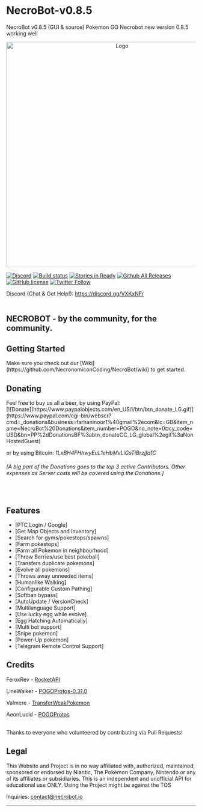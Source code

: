 # NecroBot-v0.8.5
NecroBot v0.8.5 (GUI &amp; source)
Pokemon GO Necrobot new version 0.8.5 working well 

<p align="center">
  <a href="http://necrobot.io">
    <img alt="Logo" src="http://necrobot.io/img/typotype-transparent.png" width="600">
  </a>
</p>

[![Discord](https://img.shields.io/badge/discord-NECROBOT.IO-blue.svg)](https://discord.gg/VXKxNFr)
[![Build status](https://ci.appveyor.com/api/projects/status/8ijvvr6b7fe2h0w2?svg=true)](https://ci.appveyor.com/project/NecronomiconCoding/necrobot)
[![Stories in Ready](https://badge.waffle.io/NECROBOTIO/NecroBot.svg?label=ready&title=Ready)](https://waffle.io/NecronomiconCoding/NecroBot)
[![Github All Releases](https://img.shields.io/github/downloads/NECROBOTIO/NecroBot/total.svg)](https://github.com/NECROBOTIO/NecroBot/releases)
[![GitHub license](https://img.shields.io/badge/license-AGPL-blue.svg)](https://raw.githubusercontent.com/NecronomiconCoding/NecroBot/master/LICENSE.md)
[![Twitter Follow](https://img.shields.io/twitter/follow/NECROBOTIO.svg?style=social&label=Follow&maxAge=1)](https://twitter.com/NECROBOTIO)

Discord (Chat & Get Help!): https://discord.gg/VXKxNFr <br/>
<br/>

## NECROBOT - by the community, for the community.

<h2><a name="getting-started">Getting Started</a></h2>
Make sure you check out our [Wiki](https://github.com/NecronomiconCoding/NecroBot/wiki) to get started.
<br/>

<h2><a name="donating">Donating</a></h2>
<a name="paypal">Feel free to buy us all a beer, by using PayPal:</a><br/>
[![Donate](https://www.paypalobjects.com/en_US/i/btn/btn_donate_LG.gif)](https://www.paypal.com/cgi-bin/webscr?cmd=_donations&business=farhaninoor1%40gmail%2ecom&lc=GB&item_name=NecroBot%20Donations&item_number=POGO&no_note=0&currency_code=USD&bn=PP%2dDonationsBF%3abtn_donateCC_LG_global%2egif%3aNonHostedGuest)<br/>

<a name="btc">or by using Bitcoin: *1LxBH4FHhwyEuL1eHbMvLiGsTiBrzjfa1C*</a><br/>

<h6><em>[A big part of the Donations goes to the top 3 active Contributors. Other expenses as Server costs will be covered using the Donations.]</em></h6><br/>

<h2><a name="features">Features</a></h2>

 - [PTC Login / Google]
 - [Get Map Objects and Inventory]
 - [Search for gyms/pokestops/spawns]
 - [Farm pokestops]
 - [Farm all Pokemon in neighbourhood]
 - [Throw Berries/use best pokeball]
 - [Transfers duplicate pokemons]
 - [Evolve all pokemons]
 - [Throws away unneeded items]
 - [Humanlike Walking]
 - [Configurable Custom Pathing]
 - [Softban bypass]
 - [AutoUpdate / VersionCheck]
 - [Multilanguage Support]
 - [Use lucky egg while evolve]
 - [Egg Hatching Automatically]
 - [Multi bot support]
 - [Snipe pokemon]
 - [Power-Up pokemon]
 - [Telegram Remote Control Support]

<h2><a name="credits">Credits</a></h2>

FeroxRev - [RocketAPI](https://github.com/FeroxRev/Pokemon-Go-Rocket-API)

LineWalker - [POGOProtos-0.31.0](https://github.com/Linewalker/POGOProtos-0.31.0)

Valmere - [TransferWeakPokemon](https://github.com/PocketMobsters/PokeMobBot/pull/378/files)

AeonLucid - [POGOProtos](https://github.com/AeonLucid/POGOProtos)

<br/>
Thanks to everyone who volunteered by contributing via Pull Requests!

<h2><a name="legal">Legal</a></h2>

This Website and Project is in no way affiliated with, authorized, maintained, sponsored or endorsed by Niantic, The Pokémon Company, Nintendo or any of its affiliates or subsidiaries. This is an independent and unofficial API for educational use ONLY. 
Using the Project might be against the TOS

Inquiries: contact@necrobot.io

<hr/>


